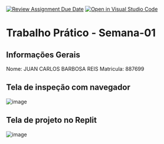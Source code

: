 [![Review Assignment Due Date](https://classroom.github.com/assets/deadline-readme-button-22041afd0340ce965d47ae6ef1cefeee28c7c493a6346c4f15d667ab976d596c.svg)](https://classroom.github.com/a/obNX3F-y)
[![Open in Visual Studio Code](https://classroom.github.com/assets/open-in-vscode-2e0aaae1b6195c2367325f4f02e2d04e9abb55f0b24a779b69b11b9e10269abc.svg)](https://classroom.github.com/online_ide?assignment_repo_id=18253971&assignment_repo_type=AssignmentRepo)
# Trabalho Prático - Semana-01

## Informações Gerais
Nome: JUAN CARLOS BARBOSA REIS
Matricula: 887699

## Tela de inspeção com navegador
![image](https://github.com/user-attachments/assets/c755f6a0-86c2-4efd-945c-19ca9a80374c)


## Tela de projeto no Replit

![image](https://github.com/user-attachments/assets/5a4d2992-00aa-4a6f-b846-787b65c527be)


